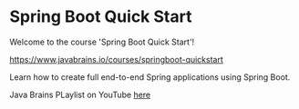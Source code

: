 
# Spring Boot Quick Start

Welcome to the course 'Spring Boot Quick Start'!

https://www.javabrains.io/courses/springboot-quickstart

<p>Learn how to create full end-to-end Spring applications using Spring Boot.</p>


Java Brains PLaylist on YouTube [here](https://www.youtube.com/playlist?list=PLqq-6Pq4lTTbx8p2oCgcAQGQyqN8XeA1x)

